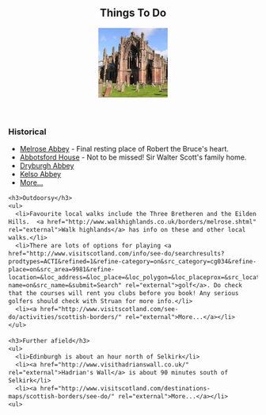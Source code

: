 <section id="things-to-do">
  <header>
    <h2 class="section-title">Things To Do</h2>
    <figure class="avatar">
      <img src="images/content-melrose-abbey.jpg" width="140" height="140" alt=""/>
    </figure>
  </header>
  
  <div class="section-content">
    <h3>Historical</h3>
    <ul>
      <li><a href="http://www.historic-scotland.gov.uk/propertyresults/propertyoverview.htm?PropID=PL_210" rel="external">Melrose Abbey</a> - Final resting place of Robert the Bruce's heart.</li>
      <li><a href="http://www.scottsabbotsford.com/" rel="external">Abbotsford House</a> - Not to be missed! Sir Walter Scott's family home.</li>
      <li><a href="http://www.historic-scotland.gov.uk/propertyresults/propertyoverview.htm?PropID=PL_097" rel="external">Dryburgh Abbey</a></li>
      <li><a href="http://www.historic-scotland.gov.uk/propertyresults/propertyoverview.htm?PropID=PL_165" rel="external">Kelso Abbey</a></li>
      <li><a href="http://www.visitscotland.com/see-do/attractions/historic/scottish-borders/" rel="external">More...</a></li>
    </ul>

    <h3>Outdoorsy</h3>
    <ul>
      <li>Favourite local walks include the Three Bretheren and the Eilden Hills.  <a href="http://www.walkhighlands.co.uk/borders/melrose.shtml" rel="external">Walk highlands</a> has info on these and other local walks.</li>
      <li>There are lots of options for playing <a href="http://www.visitscotland.com/info/see-do/searchresults?prodtypes=ACTI&refined=1&refine-category=on&src_category=cg034&refine-place=on&src_area=9981&refine-location=&loc_address=&loc_place=&loc_polygon=&loc_placeprox=&src_location=&src_pcproximity_bands=50%7C20%7C10%7C5%7C2%7C1&src_pcproximity_dist=50&refine-name=on&src_name=&submit=Search" rel="external">golf</a>. Do check that the courses will rent you clubs before you book! Any serious golfers should check with Struan for more info.</li>
      <li><a href="http://www.visitscotland.com/see-do/activities/scottish-borders/" rel="external">More...</a></li>
    </ul>

    <h3>Further afield</h3>
    <ul>
      <li>Edinburgh is about an hour north of Selkirk</li>
      <li><a href="http://www.visithadrianswall.co.uk/" rel="external">Hadrian's Wall</a> is about 90 minutes south of Selkirk</li>
      <li><a href="http://www.visitscotland.com/destinations-maps/scottish-borders/see-do/" rel="external">More...</a></li>
    <ul>

  </div>
</section>